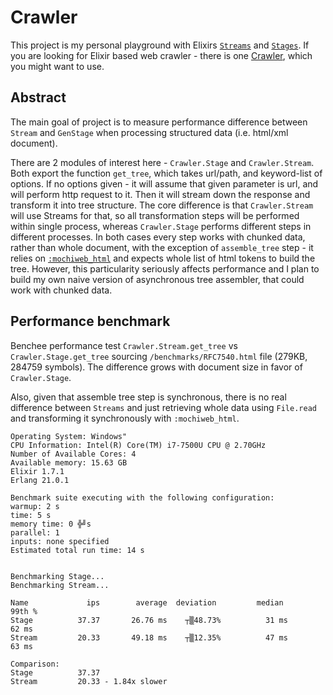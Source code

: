 # Crawler

This project is my personal playground with Elixirs [`Streams`](https://hexdocs.pm/elixir/Stream.html) and [`Stages`](https://hexdocs.pm/gen_stage/GenStage.html). If you are looking for Elixir based web crawler - there is one [Crawler](https://github.com/fredwu/crawler), which you might want to use.

## Abstract
The main goal of project is to measure performance difference between `Stream` and `GenStage` when processing structured data (i.e. html/xml document).  

There are 2 modules of interest here - `Crawler.Stage` and `Crawler.Stream`. Both export the function `get_tree`, which takes url/path, and keyword-list of options. If no options given - it will assume that given parameter is url, and will perform http request to it. Then it will stream down the response and transform it into tree structure. The core difference is that `Crawler.Stream` will use Streams for that, so all transformation steps will be performed within single process, whereas `Crawler.Stage` performs different steps in different processes. In both cases every step works with chunked data, rather than whole document, with the exception of `assemble_tree` step - it relies on [`:mochiweb_html`](https://github.com/mochi/mochiweb) and expects whole list of html tokens to build the tree. However, this particularity seriously affects performance and I plan to build my own naive version of asynchronous tree assembler, that could work with chunked data.

## Performance benchmark

Benchee performance test `Crawler.Stream.get_tree` vs `Crawler.Stage.get_tree` sourcing `/benchmarks/RFC7540.html` file (279KB, 284759 symbols). The difference grows with document size in favor of `Crawler.Stage`. 

Also, given that assemble tree step is synchronous, there is no real difference between `Streams` and just retrieving whole data using `File.read` and transforming it synchronously with `:mochiweb_html`.
```
Operating System: Windows"
CPU Information: Intel(R) Core(TM) i7-7500U CPU @ 2.70GHz
Number of Available Cores: 4
Available memory: 15.63 GB
Elixir 1.7.1
Erlang 21.0.1

Benchmark suite executing with the following configuration:
warmup: 2 s
time: 5 s
memory time: 0 ╬╝s
parallel: 1
inputs: none specified
Estimated total run time: 14 s


Benchmarking Stage...
Benchmarking Stream...

Name             ips        average  deviation         median         99th %
Stage          37.37       26.76 ms    ┬▒48.73%          31 ms          62 ms
Stream         20.33       49.18 ms    ┬▒12.35%          47 ms          63 ms

Comparison:
Stage          37.37
Stream         20.33 - 1.84x slower
```
